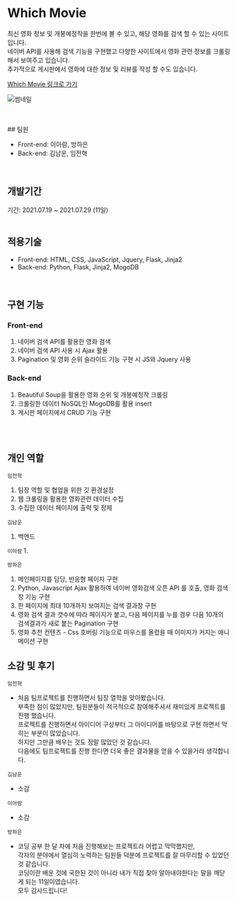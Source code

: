 # Which Movie
최신 영화 정보 및 개봉예정작을 한번에 볼 수 있고, 해당 영화를 검색 할 수 있는 사이트입니다. <br/>
네이버 API를 사용해 검색 기능을 구현했고 다양한 사이트에서 영화 관련 정보를 크롤링해서 보여주고 있습니다. <br/>
추가적으로 게시판에서 영화에 대한 정보 및 리뷰를 작성 할 수도 있습니다.


<a href="http://whichmovie.shop/">Which Movie 링크로 가기</a> <br/>

![썸네일](https://user-images.githubusercontent.com/70641418/127768727-74e0a62f-9d35-4e1f-89a1-3bb7fb8b2084.JPG)


<br/>
<br/>
## 팀원

- Front-end: 이아람, 방하은
- Back-end: 김남운, 임전혁

<br/>

## 개발기간
기간: 2021.07.19 ~ 2021.07.29 (11일)  
<br/>

## 적용기술  
  
- Front-end: HTML, CSS, JavaScript, Jquery, Flask, Jinja2
- Back-end: Python, Flask, Jinja2, MogoDB

<br/>

## 구현 기능

### Front-end
1. 네이버 검색 API를 활용한 영화 검색
2. 네이버 검색 API 사용 시 Ajax 활용
3. Pagination 및 영화 순위 슬라이드 기능 구현 시 JS와 Jquery 사용

### Back-end
1. Beautiful Soup을 활용한 영화 순위 및 개봉예정작 크롤링
2. 크롤링한 데이터 NoSQL인 MogoDB를 활용 insert
3. 게시판 페이지에서 CRUD 기능 구현

<br/>
<br/>

## 개인 역할

<code>임전혁</code>
1. 팀장 역할 및 협업을 위한 깃 환경설정
2. 웹 크롤링을 활용한 영화관련 데이터 수집
3. 수집한 데이터 페이지에 출력 및 정제

<code>김남운</code>
1. 백엔드


<code>이아람</code>
1. 

<code>방하은</code>
1. 메인페이지를 담당, 반응형 페이지 구현
2. Python, Javascript Ajax 활용하여 네이버 영화검색 오픈 API 를 호출, 영화 검색창 기능 구현
3. 한 페이지에 최대 10개까지 보여지는 검색 결과창 구현
4. 영화 검색 결과 갯수에 따라 페이지가 붙고, 다음 페이지를 누를 경우 다음 10개의 검색결과가 새로 붙는 Pagination 구현
5. 영화 추천 컨텐츠 - Css 호버링 기능으로 마우스를 올렸을 때 이미지가 커지는 애니메이션 구현



## 소감 및 후기

<code>임전혁</code>
- 처음 팀프로젝트를 진행하면서 팀장 열학을 맞아봤습니다.   
부족한 점이 많았지만, 팀원분들이 적극적으로 참여해주셔서 재미있게 프로젝트를 진행 했습니다.    
프로젝트를 진행하면서 아이디어 구상부터 그 아이디어를 바탕으로 구현 하면서 막히는 부분이 많았습니다.   
하지만 그만큼 배우는 것도 정말 많았던 것 같습니다.   
다음에도 팀프로젝트를 진행 한다면 더욱 좋은 결과물을 얻을 수 있을거라 생각합니다.   

<code>김남운</code>
- 소감

<code>이아람</code>
- 소감

<code>방하은</code>
- 코딩 공부 한 달 차에 처음 진행해보는 프로젝트라 어렵고 막막했지만, <br/> 
각자의 분야에서 열심히 노력하는 팀원들 덕분에 프로젝트를 잘 마무리할 수 있었던 것 같습니다.<br/>
코딩이란 배운 것에 국한된 것이 아니라 내가 직접 찾아 알아내야한다는 말을 깨닫게 되는 11일이였습니다.<br/>
모두 감사드립니다!
